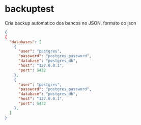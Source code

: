 # backuptest

Cria backup automatico dos bancos no JSON, formato do json
```json
{
{
  "databases": [
    {
      "user": "postgres",
      "password": "postgres_password",
      "database": "postgres_db",
      "host": "127.0.0.1",
      "port": 5432
    },
    {
      "user": "postgres",
      "password": "postgres_password",
      "database": "postgres_db",
      "host": "127.0.0.1",
      "port": 5432
    },
  ]
}

```
